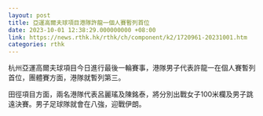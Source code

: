 ```yaml
---
layout: post
title: 亞運高爾夫球項目港隊許龍一個人賽暫列首位
date: 2023-10-01 12:38:29.000000000 +08:00
link: https://news.rthk.hk/rthk/ch/component/k2/1720961-20231001.htm
categories: rthk
---
```


杭州亞運高爾夫球項目今日進行最後一輪賽事，港隊男子代表許龍一在個人賽暫列首位，團體賽方面，港隊就暫列第三。

田徑項目方面，兩名港隊代表呂麗瑤及陳銘泰，將分別出戰女子100米欄及男子跳遠決賽。男子足球隊就會在八強，迎戰伊朗。
